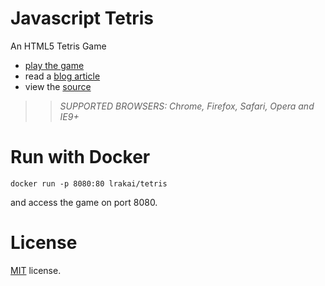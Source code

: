 Javascript Tetris
=================

An HTML5 Tetris Game

 * [play the game](http://codeincomplete.com/projects/tetris/)
 * read a [blog article](http://codeincomplete.com/posts/2011/10/10/javascript_tetris/)
 * view the [source](https://github.com/jakesgordon/javascript-tetris)

>> _*SUPPORTED BROWSERS*: Chrome, Firefox, Safari, Opera and IE9+_

Run with Docker
===============

`docker run -p 8080:80 lrakai/tetris`

and access the game on port 8080.

License
=======

[MIT](http://en.wikipedia.org/wiki/MIT_License) license.


